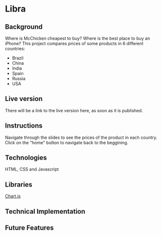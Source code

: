 # Libra

## Background
Where is McChicken cheapest to buy? 
Where is the best place to buy an iPhone? 
This project compares prices of some products in 6 different countries:
- Brazil
- China
- India
- Spain
- Russia
- USA

## Live version
There will be a link to the live version here, as soon as it is published.

## Instructions
Navigate through the slides to see the prices of the product in each country. Click on the "home" button to navigate back to the beggining.

## Technologies
HTML, CSS and Javascript

## Libraries
[Chart.js](https://www.chartjs.org/)

## Technical Implementation

## Future Features
